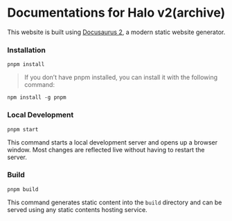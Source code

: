 # Documentations for Halo v2(archive)

This website is built using [Docusaurus 2](https://docusaurus.io/), a modern static website generator.

### Installation

```
pnpm install 
```

> If you don’t have pnpm installed, you can install it with the following command:

```
npm install -g pnpm
```

### Local Development

```
pnpm start
```

This command starts a local development server and opens up a browser window. Most changes are reflected live without having to restart the server.

### Build

```
pnpm build
```

This command generates static content into the `build` directory and can be served using any static contents hosting service.
